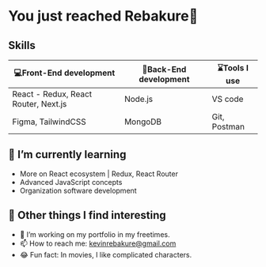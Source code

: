 # You just reached Rebakure👋

## Skills

| 💻Front-End development | 🚥Back-End development | ⌛Tools I use |
|--------------------|----------------------|------------|
|React - Redux, React Router, Next.js | Node.js | VS code |
| Figma, TailwindCSS | MongoDB | Git, Postman |
  
## 🌱 I’m currently learning
- More on React ecosystem | Redux, React Router
- Advanced JavaScript concepts
- Organization software development
  
## 💪 Other things I find interesting
- 🔭 I’m working on my portfolio in my freetimes. 
- 📫 How to reach me: kevinrebakure@gmail.com
- 😂 Fun fact: In movies, I like complicated characters.

